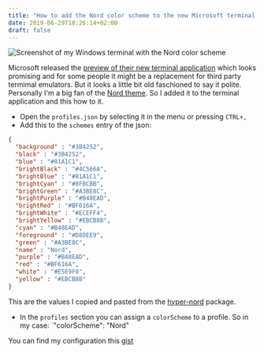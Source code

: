 ```yaml
---
title: "How to add the Nord color scheme to the new Microsoft terminal app"
date: 2019-06-29T18:26:14+02:00
draft: false
---
```


![Screenshot of my Windows terminal with the Nord color scheme](/posts/microsoft-terminal-nord/terminal-nord.png)

Microsoft released the [preview of their new terminal application](https://www.microsoft.com/de-de/p/windows-terminal-preview/9n0dx20hk701?activetab=pivot:overviewtab) which looks promising and for some people it might be a replacement for third party termimal emulators. But it looks a little bit old faschioned to say it polite. Personally I'm a big fan of the [Nord theme](https://www.nordtheme.com/). So I added it to the terminal application and this how to it.

<!--more-->

* Open the `profiles.json` by selecting it in the menu or pressing `CTRL+,`
* Add this to the `schemes` entry of the json:

```json
{
  "background" : "#3B4252",
  "black" : "#3B4252",
  "blue" : "#81A1C1",
  "brightBlack" : "#4C566A",
  "brightBlue" : "#81A1C1",
  "brightCyan" : "#8FBCBB",
  "brightGreen" : "#A3BE8C",
  "brightPurple" : "#B48EAD",
  "brightRed" : "#BF616A",
  "brightWhite" : "#ECEFF4",
  "brightYellow" : "#EBCB8B",
  "cyan" : "#B48EAD",
  "foreground" : "#D8DEE9",
  "green" : "#A3BE8C",
  "name" : "Nord",
  "purple" : "#B48EAD",
  "red" : "#BF616A",
  "white" : "#E5E9F0",
  "yellow" : "#EBCB8B"
}

```

This are the values I copied and pasted from the [hyper-nord](https://www.npmjs.com/package/hyper-nord) package.

* In the `profiles` section you can assign a `colorScheme` to a profile. So in my case: `"colorScheme": "Nord"

You can find my configuration this [gist](https://gist.github.com/pixelkritzel/ae9cc902294acb61b20b2553dd176737)

